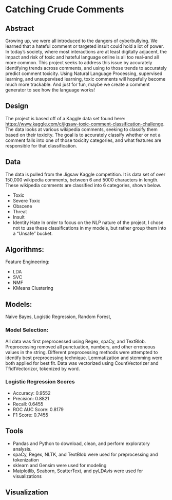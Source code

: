 # Catching Crude Comments

## Abstract

Growing up, we were all introduced to the dangers of cyberbullying. We learned that a hateful comment or targeted insult could hold a lot of power. In today’s society, where most interactions are at least digitally adjacent, the impact and risk of toxic and hateful language online is all too real-and all more common. This project seeks to address this issue by accurately identifying trends across comments, and using to those trends to accurately predict comment toxicity. Using Natural Language Processing, supervised learning, and unsupervised learning, toxic comments will hopefully become much more trackable. And just for fun, maybe we create a comment generator to see how the language works!

## Design

The project is based off of a Kaggle data set found here: https://www.kaggle.com/c/jigsaw-toxic-comment-classification-challenge. The data looks at various wikipedia comments, seeking to classify them based on their toxicity. The goal is to accurately classify whether or not a comment falls into one of those toxicity categories, and what features are responsible for that classification.

## Data

The data is pulled from the Jigsaw Kaggle competition. It is data set of over 150,000 wikipedia comments, between 6 and 5000 characters in length. These wikipedia comments are classified into 6 categories, shown below. 
- Toxic
- Severe Toxic
- Obscene
- Threat
- Insult
- Identity Hate
In order to focus on the NLP nature of the project, I chose not to use these classifications in my models, but rather group them into a “Unsafe” bucket.

## Algorithms:
Feature Engineering:
- LDA
- SVC
- NMF
- KMeans Clustering 

## Models:
Naive Bayes, Logistic Regression, Random Forest, 
### Model Selection:
All data was first preprocessed using Regex, spaCy, and TextBlob. Preprocessing removed all punctuation, numbers, and other erroneous values in the string. Different preprocessing methods were attempted to identify best preprocessing technique. Lemmatization and stemming were both applied for best fit.
Data was vectorized using CountVectorizer and TfidfVectorizor, tokenized by word.

### Logistic Regression Scores
- Accuracy: 0.9552
- Precision: 0.8821
- Recall: 0.6455
- ROC AUC Score: 0.8179
- F1 Score: 0.7455

## Tools
- Pandas and Python to download, clean, and perform exploratory analysis.
- spaCy, Regex, NLTK, and TextBlob were used for preprocessing and tokenization
- sklearn and Gensim were used for modeling
- Matplotlib, Seaborn, ScatterText, and pyLDAvis were used for visualizations

## Visualization



